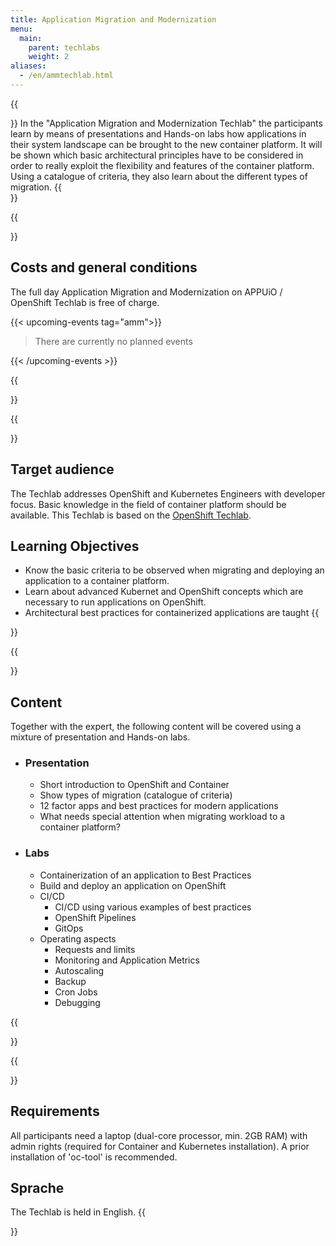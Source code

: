 ```yaml
---
title: Application Migration and Modernization
menu:
  main:
    parent: techlabs
    weight: 2
aliases:
  - /en/ammtechlab.html
---
```


{{<section class="techlab-hero" header="images/header.svg">}}
In the "Application Migration and Modernization Techlab" the participants learn by means of presentations and Hands-on labs how applications in their system landscape can be brought to the new container platform. It will be shown which basic architectural principles have to be considered in order to really exploit the flexibility and features of the container platform. Using a catalogue of criteria, they also learn about the different types of migration.
{{</section>}}


{{<section class="darkblue">}}
## Costs and general conditions
The full day Application Migration and Modernization on APPUiO / OpenShift Techlab is free of charge.

{{< upcoming-events tag="amm">}}

> There are currently no planned events

{{< /upcoming-events >}}

{{</section>}}

{{<section>}}
## Target audience
The Techlab addresses OpenShift and Kubernetes Engineers with developer focus. Basic knowledge in the field of container platform should be available. This Techlab is based on the [OpenShift Techlab](/en/techlabs/openshift/).

## Learning Objectives
- Know the basic criteria to be observed when migrating and deploying an application to a container platform.
- Learn about advanced Kubernet and OpenShift concepts which are necessary to run applications on OpenShift.
- Architectural best practices for containerized applications are taught
{{</section>}}

{{<section class="cyan lab-content">}}
## Content
Together with the expert, the following content will be covered using a mixture of presentation and Hands-on labs.

-
  ### Presentation
  - Short introduction to OpenShift and Container
  - Show types of migration (catalogue of criteria)
  - 12 factor apps and best practices for modern applications
  - What needs special attention when migrating workload to a container platform?

-
  ### Labs
  - Containerization of an application to Best Practices
  - Build and deploy an application on OpenShift
  - CI/CD
    - CI/CD using various examples of best practices
    - OpenShift Pipelines
    - GitOps
  - Operating aspects
    - Requests and limits
    - Monitoring and Application Metrics
    - Autoscaling
    - Backup
    - Cron Jobs
    - Debugging

{{</section>}}

{{<section>}}
## Requirements
All participants need a laptop (dual-core processor, min. 2GB RAM) with admin rights (required for Container and Kubernetes installation). A prior installation of 'oc-tool' is recommended.

## Sprache
The Techlab is held in English.
{{</section>}}
